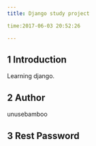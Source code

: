 ```yaml
---
title: Django study project

time:2017-06-03 20:52:26

---
```


## 1 Introduction
Learning django.


## 2 Author
unusebamboo


## 3 Rest Password
